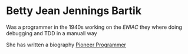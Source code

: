 # Betty Jean Jennings Bartik

Was a programmer in the 1940s working on the _ENIAC_ they where doing debugging and TDD in a manuall way

She has written a biography [Pioneer Programmer](https://www.goodreads.com/book/show/19321334-pioneer-programmer)
